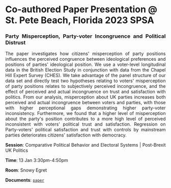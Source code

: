 # Co-authored Paper Presentation @ St. Pete Beach, Florida 2023 SPSA


<div style="text-align: justify">


### Party Misperception, Party-voter Incongruence and Political Distrust
The paper investigates how citizens' misperception of party positions influences the perceived congruence between ideological preferences and positions of parties' ideological position. We use a voter-level longitudinal data in the British Election Study in conjunction with data from the Chapel Hill Expert Survey (CHES). We take advantage of the panel structure of our data set and directly test two hypotheses relating to voters' misperception of party positions relates to subjectively perceived incongruence, and the effect of perceived and actual incongruence on trust and satisfaction with politics. From our analysis, misperception about UK parties increases both perceived and actual incongruence between voters and parties, with those with higher perceptional gaps demonstrating higher party-voter inconsistency. Furthermore, we found that a higher level of misperception about the party's position contributes to a more high level of perceived inconsistent with voters' political trust and satisfaction. Regression on Party-voters' political satisfaction and trust with controls by mainstream parties deteriorates citizens' satisfaction with democracy.

**Session**:  Comparative Political Behavior and Electoral Systems | Post-Brexit UK Politics

**Time**: 13 Jan 3:30pm-4:50pm

**Room**: Snowy Egret

**Documents**: [`paper`](https://raw.githack.com/davidycliao/figures/master/Party_Misperception__Party_voter_Incongruence_and_Political_Distrust.pdf)

